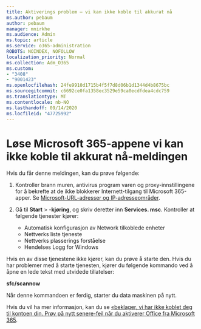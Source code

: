 ```yaml
---
title: Aktiverings problem – vi kan ikke koble til akkurat nå
ms.author: pebaum
author: pebaum
manager: mnirkhe
ms.audience: Admin
ms.topic: article
ms.service: o365-administration
ROBOTS: NOINDEX, NOFOLLOW
localization_priority: Normal
ms.collection: Adm_O365
ms.custom:
- "3408"
- "9001423"
ms.openlocfilehash: 24fe9910d1715b4f5f7d8d06b1d1344d4b8675bc
ms.sourcegitcommit: c6692ce0fa1358ec3529e59ca0ecdfdea4cdc759
ms.translationtype: MT
ms.contentlocale: nb-NO
ms.lasthandoff: 09/14/2020
ms.locfileid: "47725992"
---
```

# <a name="fixing-the-microsoft-365-apps-we-are-unable-to-connect-right-now-message"></a>Løse Microsoft 365-appene vi kan ikke koble til akkurat nå-meldingen

Hvis du får denne meldingen, kan du prøve følgende:

1. Kontroller brann muren, antivirus program varen og proxy-innstillingene for å bekrefte at de ikke blokkerer Internett-tilgang til Microsoft 365-apper. Se [Microsoft-URL-adresser og IP-adresseområder](https://docs.microsoft.com/office365/enterprise/urls-and-ip-address-ranges).

2. Gå til **Start**  >  -**kjøring**, og skriv deretter inn **Services. msc**. Kontroller at følgende tjenester kjører:
    - Automatisk konfigurasjon av Network tilkoblede enheter
    - Nettverks liste tjeneste
    - Nettverks plasserings forståelse
    - Hendelses Logg for Windows

Hvis en av disse tjenestene ikke kjører, kan du prøve å starte den. Hvis du har problemer med å starte tjenesten, kjører du følgende kommando ved å åpne en lede tekst med utvidede tillatelser:

**sfc/scannow**

Når denne kommandoen er ferdig, starter du data maskinen på nytt.

Hvis du vil ha mer informasjon, kan du se [«beklager, vi har ikke koblet deg til kontoen din. Prøv på nytt senere-feil når du aktiverer Office fra Microsoft 365](https://docs.microsoft.com/office/troubleshoot/activation-installation/issue-when-activate-office-from-office-365).
